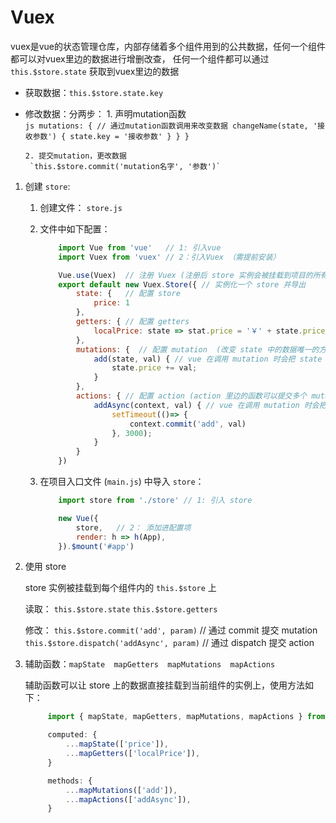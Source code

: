 # Vuex

vuex是vue的状态管理仓库，内部存储着多个组件用到的公共数据，任何一个组件都可以对vuex里边的数据进行增删改查，
任何一个组件都可以通过 `this.$store.state` 获取到vuex里边的数据

  - 获取数据：`this.$store.state.key`

  - 修改数据：分两步：
        1. 声明mutation函数  
            ```js
                mutations: { // 通过mutation函数调用来改变数据
                    changeName(state, '接收参数') {
                        state.key = '接收参数'
                        }
                    }
                } 
            ``` 

        2. 提交mutation，更改数据
         `this.$store.commit('mutation名字', '参数')`



1. 创建 `store`:
    1. 创建文件： `store.js`

    2. 文件中如下配置：
        ```js
            import Vue from 'vue'   // 1: 引入vue
            import Vuex from 'vuex' // 2：引入Vuex （需提前安装）

            Vue.use(Vuex)  // 注册 Vuex (注册后 store 实例会被挂载到项目的所有子组件实例的 $store 上  ### 这句需要重点理解 ###)
            export default new Vuex.Store({ // 实例化一个 store 并导出
                state: {   // 配置 store
                    price: 1
                },
                getters: { // 配置 getters
                    localPrice: state => stat.price = '￥' + state.price
                },
                mutations: {  // 配置 mutation  (改变 state 中的数据唯一的方式就是通过 mutations 中的函数)
                    add(state, val) { // vue 在调用 mutation 时会把 state 作为第一个参数传入，// add({price:1}, '被commit时的第二个参数' )
                        state.price += val;
                    }
                },
                actions: { // 配置 action (action 里边的函数可以提交多个 mutation, 也可以异步提交 mutation )
                    addAsync(context, val) { // vue 在调用 mutation 时会把 store 实例作为第一个参数传入 // addAsync('store实例', '被dispatch时的第二个参数' )
                        setTimeout(()=> {
                            context.commit('add', val)
                        }, 3000);
                    }
                }
            })
        ```


    3. 在项目入口文件 (`main.js`) 中导入 `store`： 

        ```js
            import store from './store' // 1: 引入 store

            new Vue({
                store,   // 2： 添加进配置项
                render: h => h(App),
            }).$mount('#app')
        ```



2. 使用 store

    store 实例被挂载到每个组件内的 `this.$store` 上 

    读取：
        `this.$store.state`
        `this.$store.getters`

    修改：
        `this.$store.commit('add', param)`   // 通过 commit 提交 mutation
        `this.$store.dispatch('addAsync', param)` // 通过 dispatch 提交 action


3. 辅助函数：`mapState  mapGetters  mapMutations  mapActions`

   辅助函数可以让 store 上的数据直接挂载到当前组件的实例上，使用方法如下：
   ```js
        import { mapState, mapGetters, mapMutations, mapActions } from 'vuex';

        computed: {
            ...mapState(['price']),
            ...mapGetters(['localPrice']),
        }

        methods: {
            ...mapMutations(['add']),
            ...mapActions(['addAsync']),
        }
   ```
